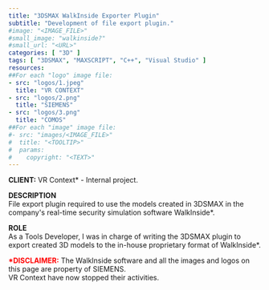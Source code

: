 ```yaml
---
title: "3DSMAX WalkInside Exporter Plugin"
subtitle: "Development of file export plugin."
#image: "<IMAGE_FILE>"
#small_image: "walkinside?"
#small_url: "<URL>"
categories: [ "3D" ]
tags: [ "3DSMAX", "MAXSCRIPT", "C++", "Visual Studio" ]
resources:
##For each "logo" image file:
- src: "logos/1.jpeg"
  title: "VR CONTEXT"
- src: "logos/2.png"
  title: "SIEMENS"
- src: "logos/3.png"
  title: "COMOS"
##For each "image" image file:
#- src: "images/<IMAGE_FILE>"
#  title: "<TOOLTIP>"
#  params:
#    copyright: "<TEXT>"
---
```


<b>CLIENT:</b> VR Context* - Internal project.<br>

<b>DESCRIPTION</b><br>
File export plugin required to use the models created in 3DSMAX in the company's real-time security simulation software WalkInside*.<br>

<b>ROLE</b><br>
As a Tools Developer, I was in charge of writing the 3DSMAX plugin to export created 3D models to the in-house proprietary format of WalkInside*.<br>

<b style="color: red;">*DISCLAIMER:</b> The WalkInside software and all the images and logos on this page are property of SIEMENS.<br>
VR Context have now stopped their activities.<br>
